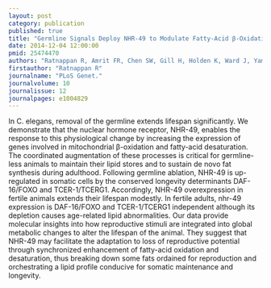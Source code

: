 ```yaml
---
layout: post
category: publication
published: true
title: "Germline Signals Deploy NHR-49 to Modulate Fatty-Acid β-Oxidation and Desaturation in Somatic Tissues of C. elegans."
date: 2014-12-04 12:00:00
pmid: 25474470
authors: "Ratnappan R, Amrit FR, Chen SW, Gill H, Holden K, Ward J, Yamamoto KR, Olsen CP, Ghazi A"
firstauthor: "Ratnappan R"
journalname: "PLoS Genet."
journalvolume: 10
journalissue: 12
journalpages: e1004829
---
```


In C. elegans, removal of the germline extends lifespan significantly. We demonstrate that the nuclear hormone receptor, NHR-49, enables the response to this physiological change by increasing the expression of genes involved in mitochondrial β-oxidation and fatty-acid desaturation. The coordinated augmentation of these processes is critical for germline-less animals to maintain their lipid stores and to sustain de novo fat synthesis during adulthood. Following germline ablation, NHR-49 is up-regulated in somatic cells by the conserved longevity determinants DAF-16/FOXO and TCER-1/TCERG1. Accordingly, NHR-49 overexpression in fertile animals extends their lifespan modestly. In fertile adults, nhr-49 expression is DAF-16/FOXO and TCER-1/TCERG1 independent although its depletion causes age-related lipid abnormalities. Our data provide molecular insights into how reproductive stimuli are integrated into global metabolic changes to alter the lifespan of the animal. They suggest that NHR-49 may facilitate the adaptation to loss of reproductive potential through synchronized enhancement of fatty-acid oxidation and desaturation, thus breaking down some fats ordained for reproduction and orchestrating a lipid profile conducive for somatic maintenance and longevity.

